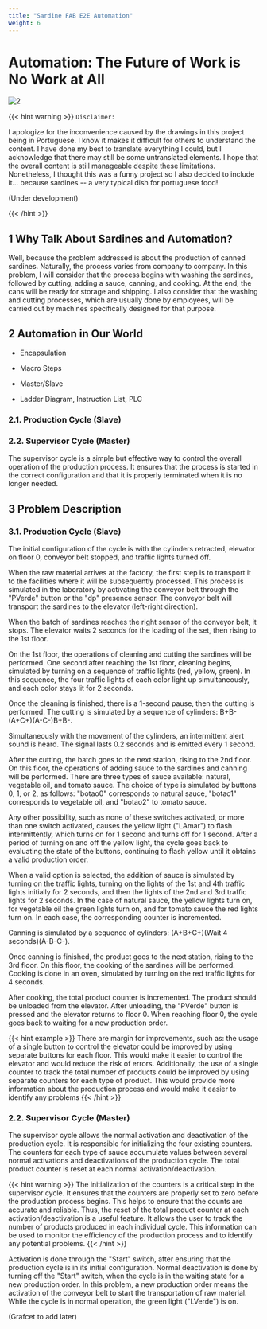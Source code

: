 ```yaml
---
title: "Sardine FAB E2E Automation"
weight: 6
---
```


# **Automation: The Future of Work is No Work at All**

![2](https://assets.bonappetit.com/photos/5c05882fed3d591355454864/master/pass/tinned-fish-gift-guide-lede.gif)

{{< hint warning >}}
`Disclaimer:`

I apologize for the inconvenience caused by the drawings in this project being in Portuguese. I know it makes it difficult for others to understand the content. I have done my best to translate everything I could, but I acknowledge that there may still be some untranslated elements. I hope that the overall content is still manageable despite these limitations. Nonetheless, I thought this was a funny project so I also decided to include it... because sardines -- a very typical dish for portuguese food!

(Under development)

{{< /hint >}}

## 1 Why Talk About Sardines and Automation?

Well, because the problem addressed is about the production of canned sardines. Naturally, the process varies from company to company. In this problem, I will consider that the process begins with washing the sardines, followed by cutting, adding a sauce, canning, and cooking. At the end, the cans will be ready for storage and shipping. I also consider that the washing and cutting processes, which are usually done by employees, will be carried out by machines specifically designed for that purpose.

## 2 Automation in Our World

- Encapsulation

- Macro Steps

- Master/Slave

- Ladder Diagram, Instruction List, PLC

### 2.1. Production Cycle (Slave)

### 2.2. Supervisor Cycle (Master)

The supervisor cycle is a simple but effective way to control the overall operation of the production process. It ensures that the process is started in the correct configuration and that it is properly terminated when it is no longer needed.

## 3 Problem Description

### 3.1. Production Cycle (Slave)

The initial configuration of the cycle is with the cylinders retracted, elevator on floor 0, conveyor belt stopped, and traffic lights turned off.

When the raw material arrives at the factory, the first step is to transport it to the facilities where it will be subsequently processed. This process is simulated in the laboratory by activating the conveyor belt through the "PVerde" button or the "dp" presence sensor. The conveyor belt will transport the sardines to the elevator (left-right direction). 

When the batch of sardines reaches the right sensor of the conveyor belt, it stops. The elevator waits 2 seconds for the loading of the set, then rising to the 1st floor.

On the 1st floor, the operations of cleaning and cutting the sardines will be performed. One second after reaching the 1st floor, cleaning begins, simulated by turning on a sequence of traffic lights (red, yellow, green). In this sequence, the four traffic lights of each color light up simultaneously, and each color stays lit for 2 seconds.

Once the cleaning is finished, there is a 1-second pause, then the cutting is performed. The cutting is simulated by a sequence of cylinders: B+B-(A+C+)(A-C-)B+B-.

Simultaneously with the movement of the cylinders, an intermittent alert sound is heard. The signal lasts 0.2 seconds and is emitted every 1 second.

After the cutting, the batch goes to the next station, rising to the 2nd floor. On this floor, the operations of adding sauce to the sardines and canning will be performed. There are three types of sauce available: natural, vegetable oil, and tomato sauce. The choice of type is simulated by buttons 0, 1, or 2, as follows: "botao0" corresponds to natural sauce, "botao1" corresponds to vegetable oil, and "botao2" to tomato sauce.

Any other possibility, such as none of these switches activated, or more than one switch activated, causes the yellow light ("LAmar") to flash intermittently, which turns on for 1 second and turns off for 1 second. After a period of turning on and off the yellow light, the cycle goes back to evaluating the state of the buttons, continuing to flash yellow until it obtains a valid production order.

When a valid option is selected, the addition of sauce is simulated by turning on the traffic lights, turning on the lights of the 1st and 4th traffic lights initially for 2 seconds, and then the lights of the 2nd and 3rd traffic lights for 2 seconds. In the case of natural sauce, the yellow lights turn on, for vegetable oil the green lights turn on, and for tomato sauce the red lights turn on. In each case, the corresponding counter is incremented.

Canning is simulated by a sequence of cylinders: (A+B+C+)(Wait 4 seconds)(A-B-C-).

Once canning is finished, the product goes to the next station, rising to the 3rd floor. On this floor, the cooking of the sardines will be performed. Cooking is done in an oven, simulated by turning on the red traffic lights for 4 seconds.

After cooking, the total product counter is incremented. The product should be unloaded from the elevator. After unloading, the "PVerde" button is pressed and the elevator returns to floor 0. When reaching floor 0, the cycle goes back to waiting for a new production order.

{{< hint example >}}
There are margin for improvements, such as: the usage of a single button to control the elevator could be improved by using separate buttons for each floor. This would make it easier to control the elevator and would reduce the risk of errors. Additionally, the use of a single counter to track the total number of products could be improved by using separate counters for each type of product. This would provide more information about the production process and would make it easier to identify any problems
{{< /hint >}}

### 2.2. Supervisor Cycle (Master)

The supervisor cycle allows the normal activation and deactivation of the production cycle. It is responsible for initializing the four existing counters. The counters for each type of sauce accumulate values between several normal activations and deactivations of the production cycle. The total product counter is reset at each normal activation/deactivation.

{{< hint warning >}}
The initialization of the counters is a critical step in the supervisor cycle. It ensures that the counters are properly set to zero before the production process begins. This helps to ensure that the counts are accurate and reliable. Thus, the reset of the total product counter at each activation/deactivation is a useful feature. It allows the user to track the number of products produced in each individual cycle. This information can be used to monitor the efficiency of the production process and to identify any potential problems.
{{< /hint >}}

Activation is done through the "Start" switch, after ensuring that the production cycle is in its initial configuration. Normal deactivation is done by turning off the "Start" switch, when the cycle is in the waiting state for a new production order. In this problem, a new production order means the activation of the conveyor belt to start the transportation of raw material. While the cycle is in normal operation, the green light ("LVerde") is on.

(Grafcet to add later)